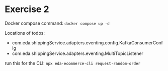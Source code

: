 # Exercise 2
Docker compose command: 
`docker compose up -d`

Locations of todos:
- com.eda.shippingService.adapters.eventing.config.KafkaConsumerConfig
- com.eda.shippingService.adapters.eventing.MultiTopicListener

run this for the CLI:
```npx eda-ecommerce-cli request-random-order```
